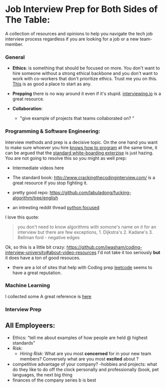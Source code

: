 # Job Interview Prep for **Both** Sides of The Table:

A collection of resources and opinions to help you navigate the tech job interview process regardless if you are looking for a job or a new team-member. 


### General

* **Ethics**: is something that should be focused on more. You don't want to hire someone without a strong ethical backbone and you don't want to work with co-workers that don't prioritize ethics. Trust me you on this. [This](https://hiring.monster.com/employer-resources/recruiting-strategies/interviewing-candidates/interview-questions-to-ask-candidates/) is as good a place to start as any.

* **Prepping** there is no way around it even if it's stupid. [interviewing.io](https://interviewing.io/) is a great resource.

* **Collaboration**:
	- "give example of projects that teams collaborated on? " 

### Programming & Software Engineering:

Interview methods and prep is a decisive topic. On the one hand you want to make sure whoever you hire [knows how to program](https://blog.codinghorror.com/why-cant-programmers-program/) at the same time, it can be argued that the [standard white-boarding exterzise](http://www.crackingthecodinginterview.com/) is just hazing. You are not going to resolve this so you might as well prep:

* Intermediate videos here

* The standard book: http://www.crackingthecodinginterview.com/ is a great resource if you stop fighting it.
* pretty good repo: https://github.com/labuladong/fucking-algorithm/tree/english

* an intresting reddit thread [python focused](https://www.reddit.com/r/Python/comments/1knw7z/python_interview_questions/)

I love this quote:

>	 you don't need to know algorithms with somone's name on it for an interview but there are few exceptions, 1. Dijkstra's 2. Kadane's 3. Bellman ford - negative edges


Ok, so this is a little bit crazy: 
https://github.com/jwasham/coding-interview-university#about-video-resources
I'd not take it too seriously **but** it does have a ton of good resouces. 

* there are a lot of sites that help with Coding prep [leetcode](https://leetcode.com) seems to have a great reputation. 

### Machine Learning

I collected some 
A great reference is [here](http://d2l.ai/)


### Interview Prep


## All Employeers:
- Ethics: “tell me about examples of how people are held @ highest standards” 
- Risk: 
    - *Hiring Risk*: What are you most **concerned** for in your new team members? Conversely what are you most **excited** about ? 
- competitive advantage of your company?
-hobbies and projects: what do they like to do off the clock personally and professionally (book, pet languages, the next big thing
- finances of the company series b is best 



